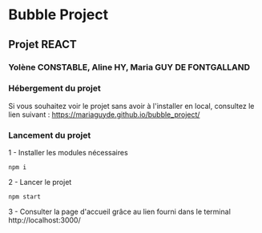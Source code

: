 # Bubble Project 
## Projet REACT

### Yolène CONSTABLE, Aline HY, Maria GUY DE FONTGALLAND 


### Hébergement du projet 
Si vous souhaitez voir le projet sans avoir à l'installer en local, consultez le lien suivant : https://mariaguyde.github.io/bubble_project/ 

### Lancement du projet 
1 - Installer les modules nécessaires 
```
npm i 
```

2 - Lancer le projet
```
npm start 
```

3 - Consulter la page d'accueil grâce au lien fourni dans le terminal 
http://localhost:3000/

